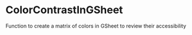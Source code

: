 # ColorContrastInGSheet
Function to create a matrix of colors in GSheet to review their accessibility
